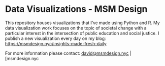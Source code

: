 # Data Visualizations - MSM Design

This repository houses visualizations that I’ve made using Python and R.  My data visualization work focuses on the topic of societal change with a particular interest in the intersection of public education and social justice. I publish a new visualization every day on my blog: https://msmdesign.nyc/insights-made-fresh-daily

For more information please contact: david@msmdesign.nyc | [msmdesign.nyc
